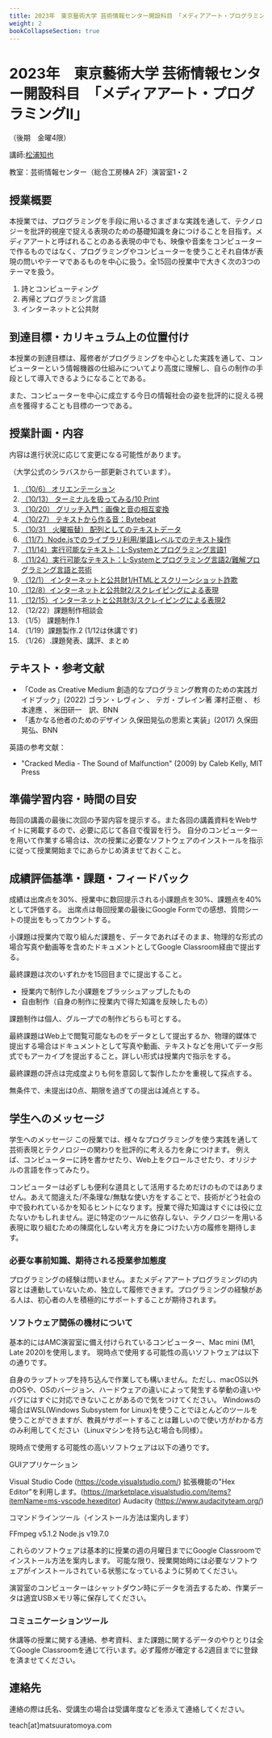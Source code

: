 ```yaml
---
title: 2023年　東京藝術大学 芸術情報センター開設科目　「メディアアート・プログラミングII」（後期　金曜4限）
weight: 2
bookCollapseSection: true
---
```

# 2023年　東京藝術大学 芸術情報センター開設科目　「メディアアート・プログラミングII」

（後期　金曜4限）

講師:[松浦知也](https://matsuuratomoya.com)

教室：芸術情報センター（総合工房棟A 2F）演習室1・2

## 授業概要

本授業では、プログラミングを手段に用いるさまざまな実践を通して、テクノロジーを批評的視座で捉える表現のための基礎知識を身につけることを目指す。メディアアートと呼ばれることのある表現の中でも、映像や音楽をコンピューターで作るものではなく、プログラミングやコンピューターを使うことそれ自体が表現の問いやテーマであるものを中心に扱う。全15回の授業中で大きく次の3つのテーマを扱う。

1. 詩とコンピューティング
2. 再帰とプログラミング言語
3. インターネットと公共財

## 到達目標・カリキュラム上の位置付け	

本授業の到達目標は、履修者がプログラミングを中心とした実践を通して、コンピューターという情報機器の仕組みについてより高度に理解し、自らの制作の手段として導入できるようになることである。

また、コンピューターを中心に成立する今日の情報社会の姿を批評的に捉える視点を獲得することも目標の一つである。

## 授業計画・内容	

内容は進行状況に応じて変更になる可能性があります。

（大学公式のシラバスから一部更新されています）。

1. [（10/6） オリエンテーション](./1)
2. [（10/13） ターミナルを扱ってみる/10 Print](./2)
3. [（10/20） グリッチ入門：画像と音の相互変換](./3)
4. [（10/27） テキストから作る音：Bytebeat](./4)
5. [（10/31　火曜振替） 配列としてのテキストデータ](./5)
6. [（11/7）Node.jsでのライブラリ利用/単語レベルでのテキスト操作](./6)
7. [（11/14）実行可能なテキスト：L-Systemとプログラミング言語1](./7)
8. [（11/24）実行可能なテキスト：L-Systemとプログラミング言語2/難解プログラミング言語と芸術](./8)
9. [（12/1） インターネットと公共財1/HTMLとスクリーンショット詐欺](./9)
10. [（12/8）インターネットと公共財2/スクレイピングによる表現](./10)
11. [（12/15）インターネットと公共財3/スクレイピングによる表現2](./11)
12. （12/22）課題制作相談会
13. （1/5） 課題制作.1
14. （1/19）課題製作.2 (1/12は休講です)
15. （1/26）.課題発表、講評、まとめ


## テキスト・参考文献

- 「Code as Creative Medium 創造的なプログラミング教育のための実践ガイドブック」(2022) ゴラン・レヴィン 、 テガ・ブレイン著 澤村正樹 、 杉本達應 、 米田研一　訳、BNN
- 「遙かなる他者のためのデザイン 久保田晃弘の思索と実装」(2017) 久保田 晃弘、BNN

英語の参考文献：

- "Cracked Media - The Sound of Malfunction" (2009) by Caleb Kelly, MIT Press

## 準備学習内容・時間の目安

毎回の講義の最後に次回の予習内容を提示する。また各回の講義資料をWebサイトに掲載するので、必要に応じて各自で復習を行う。
自分のコンピューターを用いて作業する場合は、次の授業に必要なソフトウェアのインストールを指示に従って授業開始までにあらかじめ済ませておくこと。

## 成績評価基準・課題・フィードバック

成績は出席点を30%、授業中に数回提示される小課題点を30%、課題点を40%として評価する。
出席点は毎回授業の最後にGoogle Formでの感想、質問シートの提出をもってカウントする。


小課題は授業内で取り組んだ課題を、データであればそのまま、物理的な形式の場合写真や動画等を含めたドキュメントとしてGoogle Classroom経由で提出する。

最終課題は次のいずれかを15回目までに提出すること。

- 授業内で制作した小課題をブラッシュアップしたもの
- 自由制作（自身の制作に授業内で得た知識を反映したもの）

課題制作は個人、グループでの制作どちらも可とする。

最終課題はWeb上で閲覧可能なものをデータとして提出するか、物理的媒体で提出する場合はドキュメントとして写真や動画、テキストなどを用いてデータ形式でもアーカイブを提出すること。詳しい形式は授業内で指示をする。

最終課題の評点は完成度よりも何を意図して製作したかを重視して採点する。

無条件で、未提出は0点、期限を過ぎての提出は減点とする。

## 学生へのメッセージ

学生へのメッセージ	この授業では、様々なプログラミングを使う実践を通して芸術表現とテクノロジーの関わりを批評的に考える力を身につけます。
例えば、コンピューターに詩を書かせたり、Web上をクロールさせたり、オリジナルの言語を作ってみたり。

コンピューターは必ずしも便利な道具として活用するためだけのものではありません。あえて間違えた/不条理な/無駄な使い方をすることで、技術がどう社会の中で扱われているかを知るヒントになります。授業で得た知識はすぐには役に立たないかもしれません。逆に特定のツールに依存しない、テクノロジーを用いる表現に取り組むための陳腐化しない考え方を身につけたい方の履修を期待します。

### 必要な事前知識、期待される授業参加態度

プログラミングの経験は問いません。またメディアアートプログラミングIの内容とは連動していないため、独立して履修できます。プログラミングの経験がある人は、初心者の人を積極的にサポートすることが期待されます。

### ソフトウェア関係の機材について

基本的にはAMC演習室に備え付けられているコンピューター、Mac mini (M1, Late 2020)を使用します。
現時点で使用する可能性の高いソフトウェアは以下の通りです。

自身のラップトップを持ち込んで作業しても構いません。ただし、macOS以外のOSや、OSのバージョン、ハードウェアの違いによって発生する挙動の違いやバグにはすぐに対応できないことがあるので気をつけてください。
Windowsの場合はWSL(Windows Subsystem for Linux)を使うことでほとんどのツールを使うことができますが、教員がサポートすることは難しいので使い方がわかる方のみ利用してください（Linuxマシンを持ち込む場合も同様）。

現時点で使用する可能性の高いソフトウェアは以下の通りです。

GUIアプリケーション

Visual Studio Code (https://code.visualstudio.com/)
拡張機能の"Hex Editor"を利用します。(https://marketplace.visualstudio.com/items?itemName=ms-vscode.hexeditor)
Audacity (https://www.audacityteam.org/)

コマンドラインツール（インストール方法は案内します）

FFmpeg v5.1.2
Node.js v19.7.0

これらのソフトウェアは基本的に授業の週の月曜日までにGoogle Classroomでインストール方法を案内します。 可能な限り、授業開始時には必要なソフトウェアがインストールされている状態になっているように努めてください。

演習室のコンピューターはシャットダウン時にデータを消去するため、作業データは適宜USBメモリ等に保存してください。

### コミュニケーションツール

休講等の授業に関する連絡、参考資料、また課題に関するデータのやりとりは全てGoogle Classroomを通じて行います。必ず履修が確定する2週目までに登録を済ませてください。

## 連絡先

連絡の際は氏名、受講生の場合は受講年度などを添えて連絡してください。

teach\[at\]matsuuratomoya.com
